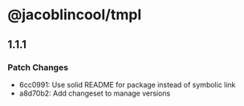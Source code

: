 # @jacoblincool/tmpl

## 1.1.1

### Patch Changes

-   6cc0991: Use solid README for package instead of symbolic link
-   a8d70b2: Add changeset to manage versions
